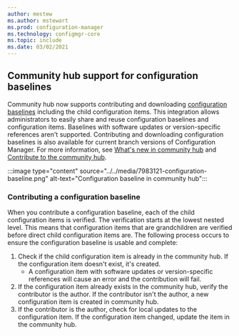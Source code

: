 ```yaml
---
author: mestew
ms.author: mstewart
ms.prod: configuration-manager
ms.technology: configmgr-core
ms.topic: include
ms.date: 03/02/2021
---
```


## <a name="bkmk_hub"></a> Community hub support for configuration baselines
<!--7983121-->
Community hub now supports contributing and downloading [configuration baselines](../../../../../compliance/deploy-use/create-configuration-baselines.md) including the child configuration items. This integration allows administrators to easily share and reuse configuration baselines and configuration items. Baselines with software updates or version-specific references aren't supported. Contributing and downloading configuration baselines is also available for current branch versions of Configuration Manager. For more information, see [What's new in community hub](../../../../servers/manage/community-hub.md#bkmk_new) and [Contribute to the community hub](../../../../servers/manage/community-hub-contribute.md).

:::image type="content" source="../../media/7983121-configuration-baseline.png" alt-text="Configuration baseline in community hub":::

### Contributing a configuration baseline

When you contribute a configuration baseline, each of the child configuration items is verified. The verification starts at the lowest nested level. This means that configuration items that are grandchildren are verified before direct child configuration items are. The following process occurs to ensure the configuration baseline is usable and complete:

1. Check if the child configuration item is already in the community hub. If the configuration item doesn't exist, it's created.
   - A configuration item with software updates or version-specific references will cause an error and the contribution will fail.
1. If the configuration item already exists in the community hub, verify the contributor is the author. If the contributor isn't the author, a new configuration item is created in community hub.
1. If the contributor is the author, check for local updates to the configuration item. If the configuration item changed, update the item in the community hub.

